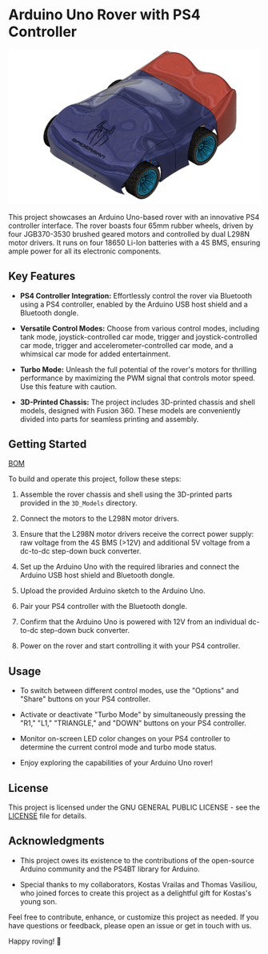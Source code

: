 # Arduino Uno Rover with PS4 Controller

![Rover Image](https://raw.githubusercontent.com/Obrelix/Arduino-Uno-Rover-with-PS4-Controller/main/Images/4%20Wheel%20All%20Drive%20v63.png)

This project showcases an Arduino Uno-based rover with an innovative PS4 controller interface. The rover boasts four 65mm rubber wheels, driven by four JGB370-3530 brushed geared motors and controlled by dual L298N motor drivers. It runs on four 18650 Li-Ion batteries with a 4S BMS, ensuring ample power for all its electronic components.

## Key Features

- **PS4 Controller Integration:** Effortlessly control the rover via Bluetooth using a PS4 controller, enabled by the Arduino USB host shield and a Bluetooth dongle.

- **Versatile Control Modes:** Choose from various control modes, including tank mode, joystick-controlled car mode, trigger and joystick-controlled car mode, trigger and accelerometer-controlled car mode, and a whimsical car mode for added entertainment.

- **Turbo Mode:** Unleash the full potential of the rover's motors for thrilling performance by maximizing the PWM signal that controls motor speed. Use this feature with caution.

- **3D-Printed Chassis:** The project includes 3D-printed chassis and shell models, designed with Fusion 360. These models are conveniently divided into parts for seamless printing and assembly.

## Getting Started

[BOM](https://github.com/Obrelix/Arduino-Uno-Rover-with-PS4-Controller/blob/main/LICENSE)

To build and operate this project, follow these steps:

1. Assemble the rover chassis and shell using the 3D-printed parts provided in the `3D_Models` directory.

2. Connect the motors to the L298N motor drivers.

3. Ensure that the L298N motor drivers receive the correct power supply: raw voltage from the 4S BMS (>12V) and additional 5V voltage from a dc-to-dc step-down buck converter.

4. Set up the Arduino Uno with the required libraries and connect the Arduino USB host shield and Bluetooth dongle.

5. Upload the provided Arduino sketch to the Arduino Uno.

6. Pair your PS4 controller with the Bluetooth dongle.

7. Confirm that the Arduino Uno is powered with 12V from an individual dc-to-dc step-down buck converter.

8. Power on the rover and start controlling it with your PS4 controller.

## Usage

- To switch between different control modes, use the "Options" and "Share" buttons on your PS4 controller.

- Activate or deactivate "Turbo Mode" by simultaneously pressing the "R1," "L1," "TRIANGLE," and "DOWN" buttons on your PS4 controller.

- Monitor on-screen LED color changes on your PS4 controller to determine the current control mode and turbo mode status.

- Enjoy exploring the capabilities of your Arduino Uno rover!

## License

This project is licensed under the GNU GENERAL PUBLIC LICENSE - see the [LICENSE](https://github.com/Obrelix/Arduino-Uno-Rover-with-PS4-Controller/blob/main/LICENSE) file for details.

## Acknowledgments

- This project owes its existence to the contributions of the open-source Arduino community and the PS4BT library for Arduino.

- Special thanks to my collaborators, Kostas Vrailas and Thomas Vasiliou, who joined forces to create this project as a delightful gift for Kostas's young son.

Feel free to contribute, enhance, or customize this project as needed. If you have questions or feedback, please open an issue or get in touch with us.

Happy roving! 🚀
